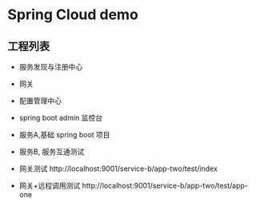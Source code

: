 # Spring Cloud demo
## 工程列表
- 服务发现与注册中心
- 网关
- 配置管理中心
- spring boot admin 监控台
- 服务A,基础 spring boot 项目 
- 服务B, 服务互通测试


- 网关测试 http://localhost:9001/service-b/app-two/test/index
- 网关+远程调用测试 http://localhost:9001/service-b/app-two/test/app-one